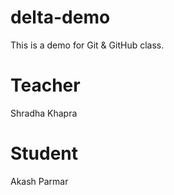 # delta-demo
This is a demo for Git &amp; GitHub class.

# Teacher 
Shradha Khapra

# Student
Akash Parmar